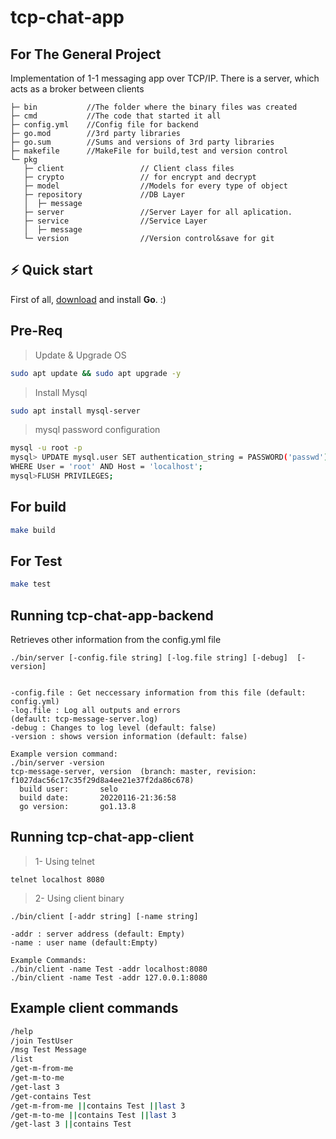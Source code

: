 # tcp-chat-app

## For The General Project
Implementation of 1-1 messaging app over TCP/IP. There is a server, which acts as a broker between clients

```
├─ bin           //The folder where the binary files was created
├─ cmd           //The code that started it all
├─ config.yml    //Config file for backend
├─ go.mod        //3rd party libraries
├─ go.sum        //Sums and versions of 3rd party libraries
├─ makefile      //MakeFile for build,test and version control 
└─ pkg
   ├─ client                 // Client class files  
   ├─ crypto                 // for encrypt and decrypt      
   ├─ model                  //Models for every type of object
   ├─ repository             //DB Layer
   │  ├─ message
   ├─ server                 //Server Layer for all aplication.
   ├─ service                //Service Layer
   │  ├─ message
   └─ version                //Version control&save for git

```

## ⚡️ Quick start

First of all, [download](https://golang.org/dl/) and install **Go**. :)

## Pre-Req
> Update & Upgrade OS
```bash
sudo apt update && sudo apt upgrade -y
```
> Install Mysql
```bash
sudo apt install mysql-server
```
> mysql password configuration
```bash
mysql -u root -p
mysql> UPDATE mysql.user SET authentication_string = PASSWORD('passwd')
WHERE User = 'root' AND Host = 'localhost';
mysql>FLUSH PRIVILEGES;
```
## For build

```bash
make build
```
## For Test

```bash
make test
```

## Running tcp-chat-app-backend
Retrieves other information from the config.yml file
```shell
./bin/server [-config.file string] [-log.file string] [-debug]  [-version]


-config.file : Get neccessary information from this file (default: config.yml)
-log.file : Log all outputs and errors 
(default: tcp-message-server.log)
-debug : Changes to log level (default: false)
-version : shows version information (default: false)

Example version command:
./bin/server -version
tcp-message-server, version  (branch: master, revision: f1027dac56c17c35f29d8a4ee21e37f2da86c678)
  build user:       selo
  build date:       20220116-21:36:58
  go version:       go1.13.8
```


## Running tcp-chat-app-client
> 1- Using telnet
```shell
telnet localhost 8080
```

> 2- Using client binary
```shell
./bin/client [-addr string] [-name string]

-addr : server address (default: Empty)
-name : user name (default:Empty)

Example Commands:
./bin/client -name Test -addr localhost:8080
./bin/client -name Test -addr 127.0.0.1:8080
```



## Example client commands

```bash
/help
/join TestUser
/msg Test Message
/list
/get-m-from-me
/get-m-to-me
/get-last 3
/get-contains Test
/get-m-from-me ||contains Test ||last 3
/get-m-to-me ||contains Test ||last 3
/get-last 3 ||contains Test
```